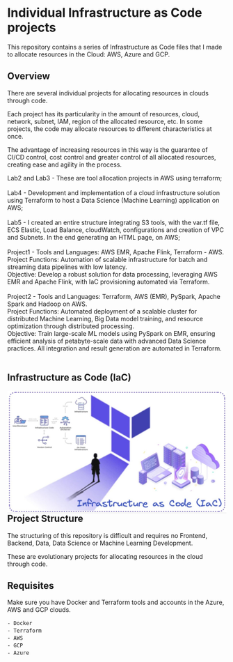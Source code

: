 # Individual Infrastructure as Code projects

This repository contains a series of Infrastructure as Code files that I made to allocate resources in the Cloud: AWS, Azure and GCP.

## Overview

There are several individual projects for allocating resources in clouds through code. 

Each project has its particularity in the amount of resources, cloud, network, subnet, IAM, region of the allocated resource, etc. In some projects, the code may allocate resources to different characteristics at once. 

The advantage of increasing resources in this way is the guarantee of CI/CD control, cost control and greater control of all allocated resources, creating ease and agility in the process.

Lab2 and Lab3 - These are tool allocation projects in AWS using terraform; 
<br/><br/>
Lab4 - Development and implementation of a cloud infrastructure solution using Terraform to host a Data Science (Machine Learning) application on AWS;
<br/><br/>
Lab5 - I created an entire structure integrating S3 tools, with the var.tf file, ECS Elastic, Load Balance, cloudWatch, configurations and creation of VPC and Subnets. In the end generating an HTML page, on AWS;
<br/><br/>
Project1 - Tools and Languages: AWS EMR, Apache Flink, Terraform - AWS.<br/>
Project Functions: Automation of scalable infrastructure for batch and streaming data pipelines with low latency.<br/>
Objective: Develop a robust solution for data processing, leveraging AWS EMR and Apache Flink, with IaC provisioning automated via Terraform.
<br/><br/>
Project2 - Tools and Languages: Terraform, AWS (EMR), PySpark, Apache Spark and Hadoop on AWS.<br/>
Project Functions: Automated deployment of a scalable cluster for distributed Machine Learning, Big Data model training, and resource optimization through distributed processing.<br/>
Objective: Train large-scale ML models using PySpark on EMR, ensuring efficient analysis of petabyte-scale data with advanced Data Science practices. All integration and result generation are automated in Terraform.
<br/><br/>

## Infrastructure as Code (IaC)

 <img width="2500px" align="right"  src="https://github.com/julianasantimaria/ProjectsTerraform/blob/HTML/IaC.jpeg">

 <br/>
 <br/>


## Project Structure

The structuring of this repository is difficult and requires no Frontend, Backend, Data, Data Science or Machine Learning Development.

These are evolutionary projects for allocating resources in the cloud through code.

## Requisites

Make sure you have Docker and Terraform tools and accounts in the Azure, AWS and GCP clouds.

```bash
- Docker
- Terraform
- AWS
- GCP
- Azure